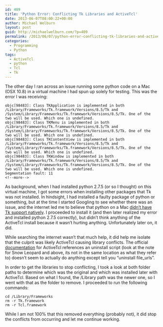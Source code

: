 ```yaml
---
id: 409
title: 'Python Error: Conflicting Tk Libraries and ActiveTcl'
date: 2013-06-07T08:00:22+00:00
author: Michael Welburn
layout: post
guid: http://michaelwelburn.com/?p=409
permalink: /2013/06/07/python-error-conflicting-tk-libraries-and-activetcl/
categories:
  - Programming
  - Python
tags:
  - ActiveTcl
  - python
  - Tcl
  - Tk
---
```

The other day I ran across an issue running some python code on a Mac (OSX 10.8) in a virtual machine I had spun up solely for testing. This was the error I was receiving:

    objc[98483]: Class TKApplication is implemented in both /Library/Frameworks/Tk.framework/Versions/8.5/Tk and /System/Library/Frameworks/Tk.framework/Versions/8.5/Tk. One of the two will be used. Which one is undefined.
    objc[98483]: Class TKMenu is implemented in both /Library/Frameworks/Tk.framework/Versions/8.5/Tk and /System/Library/Frameworks/Tk.framework/Versions/8.5/Tk. One of the two will be used. Which one is undefined.
    objc[98483]: Class TKContentView is implemented in both /Library/Frameworks/Tk.framework/Versions/8.5/Tk and /System/Library/Frameworks/Tk.framework/Versions/8.5/Tk. One of the two will be used. Which one is undefined.
    objc[98483]: Class TKWindow is implemented in both /Library/Frameworks/Tk.framework/Versions/8.5/Tk and /System/Library/Frameworks/Tk.framework/Versions/8.5/Tk. One of the two will be used. Which one is undefined.
    Segmentation fault: 11
    <!--more-->

As background, when I had installed python 2.7.5 (or so I thought) on this virtual machine, I got some errors when installing other packages that Tk was not installed. In hindsight, I had installed a faulty package of python or something, but at the time I started Googling to see whether there was an issue, and the internet led me to believe that python on a Mac <a title="http://www.python.org/download/mac/tcltk/" href="http://www.python.org/download/mac/tcltk/" target="_blank">didn&#8217;t have Tk support natively</a>. I proceeded to install it (and then later realized my error and installed python 2.7.5 correctly), but didn&#8217;t think anything of the ActiveTcl install because it wasn&#8217;t hurting anything. Unfortunately later on, it did.

While searching the internet wasn&#8217;t that much help, it did help me isolate that the culprit was likely ActiveTcl causing library conflicts. The official <a title="http://docs.activestate.com/activetcl/8.5/at.install.html#uninstall" href="http://docs.activestate.com/activetcl/8.5/at.install.html#uninstall" target="_blank">documentation</a> for ActiveTcl references an uninstall script (look at the note for Snow Leopard and above, its not in the same location as what they refer to) doesn&#8217;t seem to actually do anything except tell you &#8220;uninstall file_urls&#8221;.

In order to get the libraries to stop conflicting, I took a look at both folder paths to determine which was the original and which was installed later with ActiveTcl. Based on what I found, the /Library path was the newer one, so I went with that as the folder to remove. I proceeded to run the following commands:

    cd /Library/Frameworks
    rm -r Tk.framework
    rm -r Tcl.framework

While I am not 100% that this removed everything (probably not), it did stop the conflicts from occurring and let me continue working.